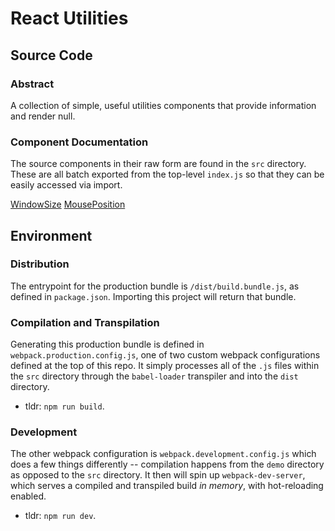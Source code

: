 # React Utilities

## Source Code

### Abstract

A collection of simple, useful utilities components that provide information and render null.

### Component Documentation

The source components in their raw form are found in the `src` directory. These are all batch exported from the top-level `index.js` so that they can be easily accessed via import.

[WindowSize](/src/WindowSize/README.md)
[MousePosition](/src/MousePosition/README.md)

## Environment

### Distribution

The entrypoint for the production bundle is `/dist/build.bundle.js`, as defined in `package.json`. Importing this project will return that bundle.

### Compilation and Transpilation

Generating this production bundle is defined in `webpack.production.config.js`, one of two custom webpack configurations defined at the top of this repo. It simply processes all of the `.js` files within the `src` directory through the `babel-loader` transpiler and into the `dist` directory.

  - tldr: `npm run build`.

### Development

The other webpack configuration is `webpack.development.config.js` which does a few things differently -- compilation happens from the `demo` directory as opposed to the `src` directory. It then will spin up `webpack-dev-server`, which serves a compiled and transpiled build _in memory_, with hot-reloading enabled.

  - tldr: `npm run dev`.
